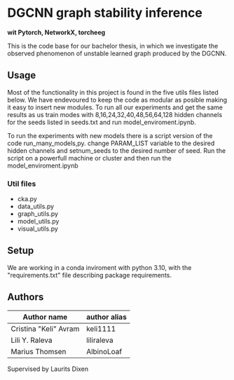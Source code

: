 # DGCNN graph stability inference 
**wit Pytorch, NetworkX, torcheeg**

This is the code base for our bachelor thesis, in which we investigate the observed phenomenon of unstable learned graph produced by the DGCNN. 

## Usage
Most of the functionality in this project is found in the five utils files listed below. We have endevoured to keep the code as modular as posible making it easy to insert new modules. To run all our experiments and get the same results as us train modes with 8,16,24,32,40,48,56,64,128 hidden channels for the seeds listed in seeds.txt and run model_enviroment.ipynb.

To run the experiments with new models there is a script version of the code run_many_models,py. change PARAM_LIST variable to the desired hidden channels and setnum_seeds to the desired number of seed. Run the script on a powerfull machine or cluster and then run the model_enviroment.ipynb

### Util files
- cka.py
- data_utils.py
- graph_utils.py
- model_utils.py
- visual_utils.py


## Setup 
We are working in a conda inviroment with python 3.10, with the "requirements.txt" file describing package requirements. 


## Authors

| Author name           | author alias |
| --------------------- | ------------ |
| Cristina "Keli" Avram | keli1111     |
| Lili Y. Raleva        | liliraleva   |
| Marius Thomsen        | AlbinoLoaf   |

Supervised by Laurits Dixen